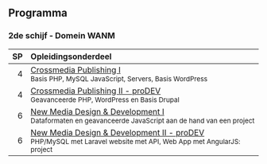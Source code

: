 Programma
---------

### 2de schijf - Domein WANM

| SP | Opleidingsonderdeel                                                                                                        |
|---:|:---------------------------------------------------------------------------------------------------------------------------|
|  4 | [Crossmedia Publishing I][]<br><small>Basis PHP, MySQL JavaScript, Servers, Basis WordPress</small>                        |
|  4 | [Crossmedia Publishing II - proDEV][]<br><small>Geavanceerde PHP, WordPress en Basis Drupal</small>                                 |
|  6 | [New Media Design & Development I][]<br><small>Dataformaten en geavanceerde JavaScript aan de hand van een project</small> |
|  6 | [New Media Design & Development II - proDEV][]<br><small>PHP/MySQL met Laravel website met API, Web App met AngularJS: project</small> |

[Crossmedia Publishing I]:https://bamaflexweb.arteveldehs.be/BMFUIDetailxOLOD.aspx?a=56963&b=5&c=1
[Crossmedia Publishing II - proDEV]:https://bamaflexweb.arteveldehs.be/BMFUIDetailxOLOD.aspx?a=54647&b=5&c=1
[New Media Design & Development I]:https://bamaflexweb.arteveldehs.be/BMFUIDetailxOLOD.aspx?a=56975&b=5&c=1
[New Media Design & Development II - proDEV]:https://bamaflexweb.arteveldehs.be/BMFUIDetailxOLOD.aspx?a=56976&b=5&c=1
